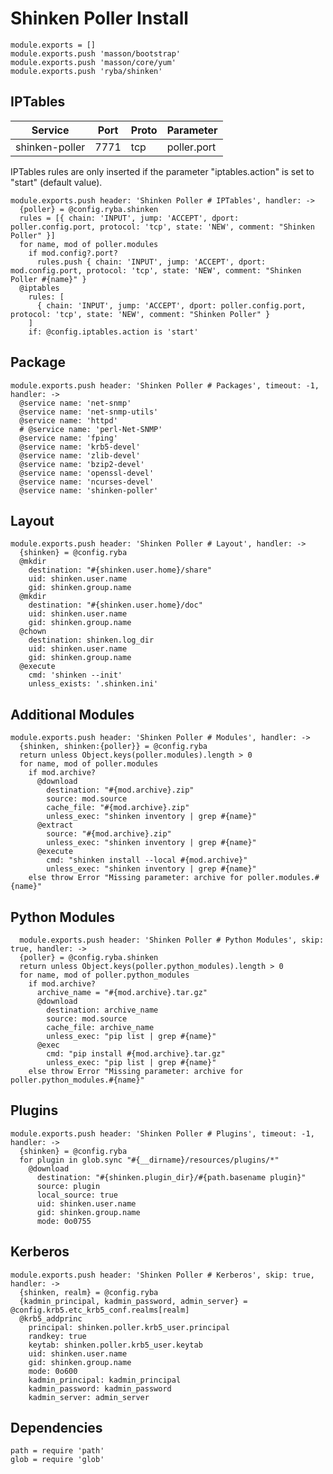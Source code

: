 
# Shinken Poller Install

    module.exports = []
    module.exports.push 'masson/bootstrap'
    module.exports.push 'masson/core/yum'
    module.exports.push 'ryba/shinken'

## IPTables

| Service           | Port  | Proto | Parameter       |
|-------------------|-------|-------|-----------------|
|  shinken-poller   | 7771  |  tcp  |   poller.port   |

IPTables rules are only inserted if the parameter "iptables.action" is set to
"start" (default value).

    module.exports.push header: 'Shinken Poller # IPTables', handler: ->
      {poller} = @config.ryba.shinken
      rules = [{ chain: 'INPUT', jump: 'ACCEPT', dport: poller.config.port, protocol: 'tcp', state: 'NEW', comment: "Shinken Poller" }]
      for name, mod of poller.modules
        if mod.config?.port?
          rules.push { chain: 'INPUT', jump: 'ACCEPT', dport: mod.config.port, protocol: 'tcp', state: 'NEW', comment: "Shinken Poller #{name}" }
      @iptables
        rules: [
          { chain: 'INPUT', jump: 'ACCEPT', dport: poller.config.port, protocol: 'tcp', state: 'NEW', comment: "Shinken Poller" }
        ]
        if: @config.iptables.action is 'start'

## Package

    module.exports.push header: 'Shinken Poller # Packages', timeout: -1, handler: ->
      @service name: 'net-snmp'
      @service name: 'net-snmp-utils'
      @service name: 'httpd'
      # @service name: 'perl-Net-SNMP'
      @service name: 'fping'
      @service name: 'krb5-devel'
      @service name: 'zlib-devel'
      @service name: 'bzip2-devel'
      @service name: 'openssl-devel'
      @service name: 'ncurses-devel'
      @service name: 'shinken-poller'

## Layout

    module.exports.push header: 'Shinken Poller # Layout', handler: ->
      {shinken} = @config.ryba
      @mkdir
        destination: "#{shinken.user.home}/share"
        uid: shinken.user.name
        gid: shinken.group.name
      @mkdir
        destination: "#{shinken.user.home}/doc"
        uid: shinken.user.name
        gid: shinken.group.name
      @chown
        destination: shinken.log_dir
        uid: shinken.user.name
        gid: shinken.group.name
      @execute
        cmd: 'shinken --init'
        unless_exists: '.shinken.ini'

## Additional Modules

    module.exports.push header: 'Shinken Poller # Modules', handler: ->
      {shinken, shinken:{poller}} = @config.ryba
      return unless Object.keys(poller.modules).length > 0
      for name, mod of poller.modules
        if mod.archive?
          @download
            destination: "#{mod.archive}.zip"
            source: mod.source
            cache_file: "#{mod.archive}.zip"
            unless_exec: "shinken inventory | grep #{name}"
          @extract
            source: "#{mod.archive}.zip"
            unless_exec: "shinken inventory | grep #{name}"
          @execute
            cmd: "shinken install --local #{mod.archive}"
            unless_exec: "shinken inventory | grep #{name}"
        else throw Error "Missing parameter: archive for poller.modules.#{name}"

## Python Modules

      module.exports.push header: 'Shinken Poller # Python Modules', skip: true, handler: ->
      {poller} = @config.ryba.shinken
      return unless Object.keys(poller.python_modules).length > 0
      for name, mod of poller.python_modules
        if mod.archive?
          archive_name = "#{mod.archive}.tar.gz"
          @download
            destination: archive_name
            source: mod.source
            cache_file: archive_name
            unless_exec: "pip list | grep #{name}"
          @exec
            cmd: "pip install #{mod.archive}.tar.gz"
            unless_exec: "pip list | grep #{name}"
        else throw Error "Missing parameter: archive for poller.python_modules.#{name}"

## Plugins

    module.exports.push header: 'Shinken Poller # Plugins', timeout: -1, handler: ->
      {shinken} = @config.ryba
      for plugin in glob.sync "#{__dirname}/resources/plugins/*"
        @download
          destination: "#{shinken.plugin_dir}/#{path.basename plugin}"
          source: plugin
          local_source: true
          uid: shinken.user.name
          gid: shinken.group.name
          mode: 0o0755

## Kerberos

    module.exports.push header: 'Shinken Poller # Kerberos', skip: true, handler: ->
      {shinken, realm} = @config.ryba
      {kadmin_principal, kadmin_password, admin_server} = @config.krb5.etc_krb5_conf.realms[realm]
      @krb5_addprinc
        principal: shinken.poller.krb5_user.principal
        randkey: true
        keytab: shinken.poller.krb5_user.keytab
        uid: shinken.user.name
        gid: shinken.group.name
        mode: 0o600
        kadmin_principal: kadmin_principal
        kadmin_password: kadmin_password
        kadmin_server: admin_server

## Dependencies

    path = require 'path'
    glob = require 'glob'
